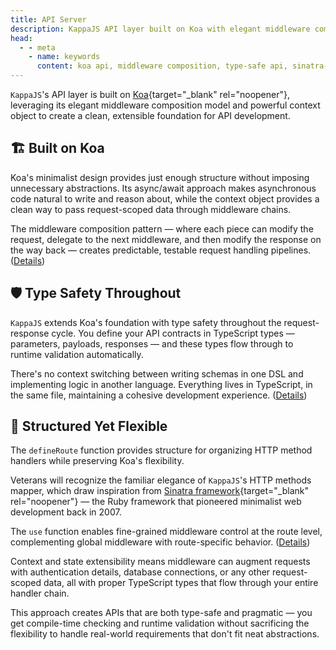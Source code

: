 ```yaml
---
title: API Server
description: KappaJS API layer built on Koa with elegant middleware composition, end-to-end type safety, and flexible route definitions inspired by Sinatra framework.
head:
  - - meta
    - name: keywords
      content: koa api, middleware composition, type-safe api, sinatra-style routing, koa context, typescript api, defineRoute, api middleware
---
```


`KappaJS`'s API layer is built on [Koa](https://koajs.com/){target="_blank" rel="noopener"}, leveraging its elegant middleware composition model
and powerful context object to create a clean, extensible foundation for API development.

## 🏗️ Built on Koa

Koa's minimalist design provides just enough structure without imposing unnecessary abstractions.
Its async/await approach makes asynchronous code natural to write and reason about,
while the context object provides a clean way to pass request-scoped data through middleware chains.

The middleware composition pattern — where each piece can modify the request,
delegate to the next middleware, and then modify the response on the way back —
creates predictable, testable request handling pipelines.
([Details](/api-server/endpoints))

## 🛡️ Type Safety Throughout

`KappaJS` extends Koa's foundation with type safety throughout the request-response cycle.
You define your API contracts in TypeScript types — parameters, payloads, responses —
and these types flow through to runtime validation automatically.

There's no context switching between writing schemas in one DSL
and implementing logic in another language.
Everything lives in TypeScript, in the same file, maintaining a cohesive development experience.
([Details](/api-server/type-safety/params))

## 🔧 Structured Yet Flexible

The `defineRoute` function provides structure for organizing HTTP method handlers
while preserving Koa's flexibility.

Veterans will recognize the familiar elegance of `KappaJS`'s HTTP methods mapper,
which draw inspiration from [Sinatra framework](https://sinatrarb.com/){target="_blank" rel="noopener"} —
the Ruby framework that pioneered minimalist web development back in 2007.

The `use` function enables fine-grained middleware control at the route level,
complementing global middleware with route-specific behavior.
([Details](/api-server/use-middleware/intro))

Context and state extensibility means middleware can augment requests
with authentication details, database connections, or any other request-scoped data,
all with proper TypeScript types that flow through your entire handler chain.

This approach creates APIs that are both type-safe and pragmatic —
you get compile-time checking and runtime validation without sacrificing the flexibility
to handle real-world requirements that don't fit neat abstractions.


